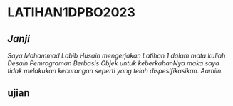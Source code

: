 # LATIHAN1DPBO2023

## *Janji*
*Saya Mohammad Labib Husain mengerjakan Latihan 1 dalam mata kuliah Desain Pemrograman Berbasis Objek untuk keberkahanNya maka saya tidak melakukan kecurangan seperti yang telah dispesifikasikan. Aamiin.*

## ujian
